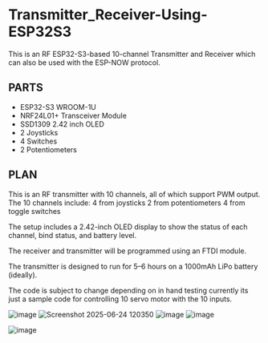 # Transmitter_Receiver-Using-ESP32S3
This is an RF ESP32-S3-based 10-channel Transmitter and Receiver which can also be used with the ESP-NOW protocol.

## PARTS
- ESP32-S3 WROOM-1U
- NRF24L01+ Transceiver Module
- SSD1309 2.42 inch OLED
- 2 Joysticks
- 4 Switches
- 2 Potentiometers

## PLAN
This is an RF transmitter with 10 channels, all of which support PWM output. The 10 channels include: 4 from joysticks 2 from potentiometers 4 from toggle switches

The setup includes a 2.42-inch OLED display to show the status of each channel, bind status, and battery level.

The receiver and transmitter will be programmed using an FTDI module.

The transmitter is designed to run for 5–6 hours on a 1000mAh LiPo battery (ideally).

The code is subject to change depending on in hand testing currently its just a sample code for controlling 10 servo motor with the 10 inputs.

![image](https://github.com/user-attachments/assets/cc0d7638-6b33-49c5-8a1e-c446c6baa4fc)
![Screenshot 2025-06-24 120350](https://github.com/user-attachments/assets/a4f2a7c2-9d11-44fb-b010-e9bfb4aa33e1)
![image](https://github.com/user-attachments/assets/5cb271f2-eff7-424c-91ec-af8129dca5e4)
![image](https://github.com/user-attachments/assets/8d316921-2f9d-4971-a223-9a69cc73cf77)

![image](https://github.com/user-attachments/assets/6ef52723-bfa4-48f4-8c92-48c94e22bfbc)
